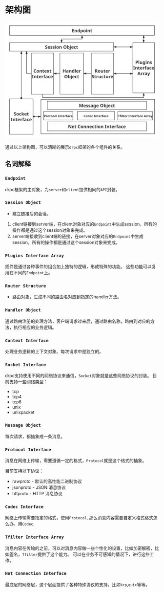 # 架构图

![](images/drpc_architecture_diagram.svg)

通过以上架构图，可以清晰的展示`drpc`框架的各个组件的关系。

## 名词解释

### `Endpoint`

drpc框架的主对象，为`server`和`client`提供相同的`API`封装。

### `Session Object`

* 建立链接后的会话。

1. client链接到server端，在client对象对应的`Endpoint`中生成session，所有的操作都是通过这个session对象来完成。
2. server端接收到client端的链接，在server对象对应的`Endpoint`中生成session，所有的操作都是通过这个session对象来完成。

### `Plugins Interface Array`

插件是通过各种事件的组合加上独特的逻辑，形成特殊的功能。
这些功能可以复用在不同的`Endpoint`上。

### `Router Structure`

* 路由对象，生成不同的路由名对应到指定的handler方法。

### `Handler Object`

通过路由注册的处理方法，客户端请求过来后，通过路由名称，路由到对应的方法，执行相应的业务逻辑。

### `Context Interface`

处理业务逻辑的上下文对象。每次请求中是独立的。

### `Socket Interface`

drpc支持使用不同的网络协议来通信，`Socket`对象就是这些网络协议的封装。
目前支持一些网络类型：

* tcp
* tcp4
* tcp6
* unix
* unixpacket

### `Message Object`

每次请求，都抽象成一条消息。

### `Protocol Interface`

消息在网络上传输，需要遵循一定的格式，`Protocol`就是这个格式的抽象。

目前支持以下协议：
* rawproto - 默认的高性能二进制协议
* jsonproto - JSON 消息协议
* httproto - HTTP 消息协议


### `Codec Interface`

网络上传输需要指定的格式，使用`Protocol`,
那么消息内容需要自定义格式格式怎么办，用`Codec`.

### `Tfilter Interface Array`

消息内容在传输的之前，可以对消息内容做一些个性化的设置，比如加密解密，比如签名，`Tfilter`提供了这个能力。
可以在业务不可感知的情况下，进行这些工作。

### `Net Connection Interface`

最底层的网络层，这个层面提供了各种特殊协议的支持，比如`kcp`,`quic`等等。
